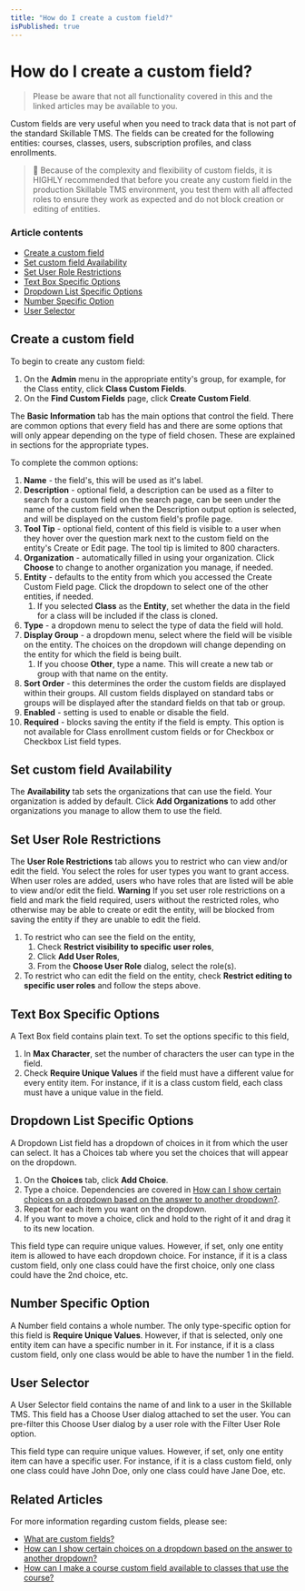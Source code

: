 ```yaml
---
title: "How do I create a custom field?"
isPublished: true
---
```


# How do I create a custom field?

> Please be aware that not all functionality covered in this and the linked articles may be available to you.

Custom fields are very useful when you need to track data that is not part of the standard Skillable TMS. The fields can be created for the following entities: courses, classes, users, subscription profiles, and class enrollments. 

> :small_blue_diamond: Because of the complexity and flexibility of custom fields, it is HIGHLY recommended that before you create any custom field in the production Skillable TMS environment, you test them with all affected roles to ensure they work as expected and do not block creation or editing of entities.

### Article contents
* [Create a custom field](#create-a-custom-field)
* [Set custom field Availability](#set-custom-field-availability)
* [Set User Role Restrictions](#set-user-role-restrictions)
* [Text Box Specific Options](#text-box-specific-options)
* [Dropdown List Specific Options](#dropdown-list-specific-options)
* [Number Specific Option](#number-specific-option)
* [User Selector](#user-selector)

## Create a custom field
To begin to create any custom field:
1. On the **Admin** menu in the appropriate entity's group, for example, for the Class entity, click **Class Custom Fields**. 
1. On the **Find Custom Fields** page, click **Create Custom Field**.

The **Basic Information** tab has the main options that control the field. There are common options that every field has and there are some options that will only appear depending on the type of field chosen. These are explained in sections for the appropriate types.

To complete the common options:
1. **Name** - the field's, this will be used as it's label.
1. **Description** - optional field, a description can be used as a filter to search for a custom field on the search page, can be seen under the name of the custom field when the Description output option is selected, and will be displayed on the custom field's profile page.
1. **Tool Tip** - optional field, content of this field is visible to a user when they hover over the question mark next to the custom field on the entity's Create or Edit page. The tool tip is limited to 800 characters.
1. **Organization** - automatically filled in using your organization. Click **Choose** to change to another organization you manage, if needed.
1. **Entity** - defaults to the entity from which you accessed the Create Custom Field page. Click the dropdown to select one of the other entities, if needed.
    1. If you selected **Class** as the **Entity**, set whether the data in the field for a class will be included if the class is cloned. 
1. **Type** - a dropdown menu to select the type of data the field will hold. 
1. **Display Group** -  a dropdown menu, select where the field will be visible on the entity. The choices on the dropdown will change depending on the entity for which the field is being built.
    1. If you choose **Other**, type a name. This will create a new tab or group with that name on the entity.
1. **Sort Order** - this determines the order the custom fields are displayed within their groups. All custom fields displayed on standard tabs or groups will be displayed after the standard fields on that tab or group.
1. **Enabled** - setting is used to enable or disable the field.
1. **Required** - blocks saving the entity if the field is empty. This option is not available for Class enrollment custom fields or for Checkbox or Checkbox List field types.

## Set custom field Availability
The **Availability** tab sets the organizations that can use the field. Your organization is added by default. Click **Add Organizations** to add other organizations you manage to allow them to use the field. 

## Set User Role Restrictions
The **User Role Restrictions** tab allows you to restrict who can view and/or edit the field. You select the roles for user types you want to grant access. When user roles are added, users who have roles that are listed will be able to view and/or edit the field. **Warning** If you set user role restrictions on a field and mark the field required, users without the restricted roles, who otherwise may be able to create or edit the entity, will be blocked from saving the entity if they are unable to edit the field.

1. To restrict who can see the field on the entity, 
    1. Check **Restrict visibility to specific user roles**,
    1. Click **Add User Roles**,
    1. From the **Choose User Role** dialog, select the role(s).
1. To restrict who can edit the field on the entity, check **Restrict editing to specific user roles** and follow the steps above.


## Text Box Specific Options

A Text Box field contains plain text. To set the options specific to this field,
1. In **Max Character**, set the number of characters the user can type in the field.
1. Check **Require Unique Values** if the field must have a different value for every entity item. For instance, if it is a class custom field, each class must have a unique value in the field.

## Dropdown List Specific Options
A Dropdown List field has a dropdown of choices in it from which the user can select. It has a Choices tab where you set the choices that will appear on the dropdown.
1. On the **Choices** tab, click **Add Choice**.
1. Type a choice. Dependencies are covered in [How can I show certain choices on a dropdown based on the answer to another dropdown?]().
1. Repeat for each item you want on the dropdown.
1. If you want to move a choice, click and hold to the right of it and drag it to its new location. 

This field type can require unique values. However, if set, only one entity item is allowed to have each dropdown choice. For instance, if it is a class custom field, only one class could have the first choice, only one class could have the 2nd choice, etc.

## Number Specific Option
A Number field contains a whole number. The only type-specific option for this field is **Require Unique Values**. However, if that is selected, only one entity item can have a specific number in it. For instance, if it is a class custom field, only one class would be able to have the number 1 in the field.

## User Selector
A User Selector field contains the name of and link to a user in the Skillable TMS. This field has a Choose User dialog attached to set the user. You can pre-filter this Choose User dialog by a user role with the Filter User Role option. 

This field type can require unique values. However, if set, only one entity item can have a specific user. For instance, if it is a class custom field, only one class could have John Doe, only one class could have Jane Doe, etc.

## Related Articles
For more information regarding custom fields, please see:
- [What are custom fields?](custom-fields.md)
- [How can I show certain choices on a dropdown based on the answer to another dropdown?](dependent-dropdown-custom.md)
- [How can I make a course custom field available to classes that use the course?](../courses-and-activities/overall/cascade-custom-fields.md)
